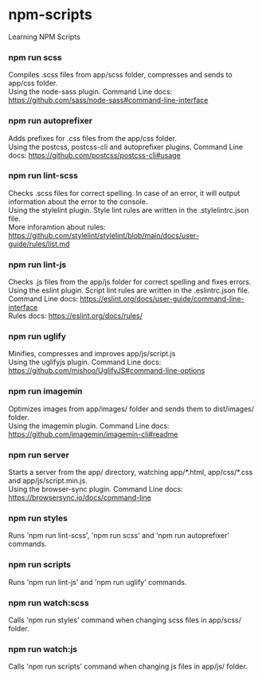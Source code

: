 # npm-scripts
Learning NPM Scripts


### npm run scss
Compiles .scss files from app/scss folder, compresses and sends to app/css folder. <br />
Using the node-sass plugin. Command Line docs: https://github.com/sass/node-sass#command-line-interface

### npm run autoprefixer
Adds prefixes for .css files from the app/css folder. <br />
Using the postcss, postcss-cli and autoprefixer plugins. Command Line docs: https://github.com/postcss/postcss-cli#usage

### npm run lint-scss
Checks .scss files for correct spelling. In case of an error, it will output information about the error to the console. <br />
Using the stylelint plugin. Style lint rules are written in the .stylelintrc.json file.  <br />
More inforamtion about rules: https://github.com/stylelint/stylelint/blob/main/docs/user-guide/rules/list.md

### npm run lint-js 
Checks .js files from the app/js folder for correct spelling and fixes errors. <br />
Using the eslint plugin. Script lint rules are written in the .eslintrc.json file.  <br />
Command Line docs: https://eslint.org/docs/user-guide/command-line-interface <br />
Rules docs: https://eslint.org/docs/rules/

### npm run uglify
Minifies, compresses and improves app/js/script.js <br />
Using the uglifyjs plugin. Command Line docs: https://github.com/mishoo/UglifyJS#command-line-options

### npm run imagemin
Optimizes images from app/images/ folder and sends them to dist/images/ folder.  <br />
Using the imagemin plugin. Command Line docs: https://github.com/imagemin/imagemin-cli#readme

### npm run server
Starts a server from the app/ directory, watching app/\*.html, app/css/\*.css and app/js/script.min.js. <br />
Using the browser-sync plugin. Command Line docs: https://browsersync.io/docs/command-line

### npm run styles
Runs 'npm run lint-scss', 'npm run scss' and 'npm run autoprefixer' commands.

### npm run scripts
Runs 'npm run lint-js' and 'npm run uglify' commands.

### npm run watch:scss
Calls 'npm run styles' command when changing scss files in app/scss/ folder.

### npm run watch:js
Calls 'npm run scripts' command when changing js files in app/js/ folder.
